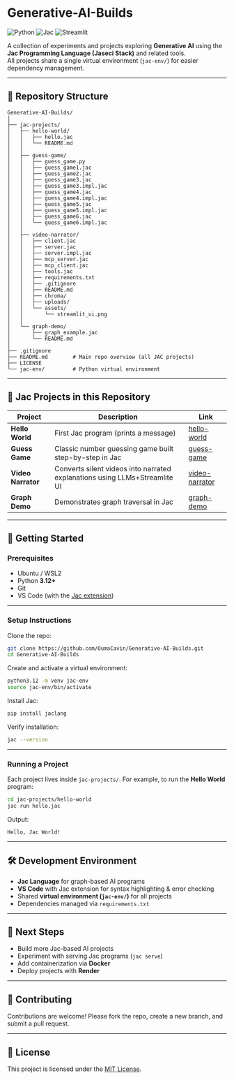 # Generative-AI-Builds

![Python](https://img.shields.io/badge/Python-3776AB?style=for-the-badge&logo=python&logoColor=white)
![Jac](https://img.shields.io/badge/JacLang-FF6F00?style=for-the-badge&logoColor=white)
![Streamlit](https://img.shields.io/badge/Streamlit-FF4B4B?style=for-the-badge&logo=streamlit&logoColor=white)

A collection of experiments and projects exploring **Generative AI** using the **Jac Programming Language (Jaseci Stack)** and related tools.  
All projects share a single virtual environment (`jac-env/`) for easier dependency management.

---

## 📂 Repository Structure

```
Generative-AI-Builds/
│
├── jac-projects/
│   ├── hello-world/
│   │   ├── hello.jac
│   │   └── README.md
│   │
│   ├── guess-game/
│   │   ├── guess_game.py
│   │   ├── guess_game1.jac
│   │   ├── guess_game2.jac
│   │   ├── guess_game3.jac
│   │   ├── guess_game3.impl.jac
│   │   ├── guess_game4.jac
│   │   ├── guess_game4.impl.jac
│   │   ├── guess_game5.jac
│   │   ├── guess_game5.impl.jac
│   │   ├── guess_game6.jac
│   │   └── guess_game6.impl.jac
│   │
│   ├── video-narrator/
│   │   ├── client.jac
│   │   ├── server.jac
│   │   ├── server.impl.jac
│   │   ├── mcp_server.jac
│   │   ├── mcp_client.jac
│   │   ├── tools.jac
│   │   ├── requirements.txt
│   │   ├── .gitignore
│   │   ├── README.md
│   │   ├── chroma/
│   │   ├── uploads/
│   │   └── assets/
│   │       └── streamlit_ui.png
│   │
│   └── graph-demo/
│       ├── graph_example.jac
│       └── README.md
│
├── .gitignore
├── README.md        # Main repo overview (all JAC projects)
├── LICENSE
└── jac-env/         # Python virtual environment

```

---

## 📂 Jac Projects in this Repository

| Project | Description | Link |
|---------|-------------|------|
| **Hello World** | First Jac program (prints a message) | [hello-world](jac-projects/hello-world) |
| **Guess Game** | Classic number guessing game built step-by-step in Jac | [guess-game](jac-projects/guess-game) |
| **Video Narrator** | Converts silent videos into narrated explanations using LLMs+Streamlite UI | [video-narrator](jac-projects/video-narrator) |
| **Graph Demo** | Demonstrates graph traversal in Jac | [graph-demo](jac-projects/graph-demo) |


---

## 🚀 Getting Started

### Prerequisites

- Ubuntu / WSL2
- Python **3.12+**
- Git
- VS Code (with the [Jac extension](https://marketplace.visualstudio.com/items?itemName=jaseci.jac))

---

### Setup Instructions

Clone the repo:

```bash
git clone https://github.com/OumaCavin/Generative-AI-Builds.git
cd Generative-AI-Builds
````

Create and activate a virtual environment:

```bash
python3.12 -m venv jac-env
source jac-env/bin/activate
```

Install Jac:

```bash
pip install jaclang
```

Verify installation:

```bash
jac --version
```

---

### Running a Project

Each project lives inside `jac-projects/`.
For example, to run the **Hello World** program:

```bash
cd jac-projects/hello-world
jac run hello.jac
```

Output:

```
Hello, Jac World!
```

---

## 🛠 Development Environment

* **Jac Language** for graph-based AI programs
* **VS Code** with Jac extension for syntax highlighting & error checking
* Shared **virtual environment (`jac-env/`)** for all projects
* Dependencies managed via `requirements.txt`

---

## 🌱 Next Steps

* Build more Jac-based AI projects
* Experiment with serving Jac programs (`jac serve`)
* Add containerization via **Docker**
* Deploy projects with **Render**

---

## 🤝 Contributing

Contributions are welcome!
Please fork the repo, create a new branch, and submit a pull request.

---

## 📜 License

This project is licensed under the [MIT License](https://choosealicense.com/licenses/mit/).

